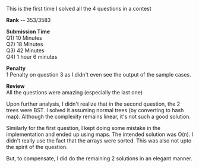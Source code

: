 This is the first time I solved all the 4 questions in a contest

**Rank** -- 353/3583

**Submission Time**    
Q1) 10 Minutes   
Q2) 18 Minutes   
Q3) 42 Minutes    
Q4) 1 hour 6 minutes   

**Penalty**    
1 Penalty on question 3 as I didn't even see the output of the sample cases.

**Review**    
All the questions were amazing (especially the last one)


Upon further analysis, I didn't realize that in the second question, the 2 trees were BST. I solved it assuming normal trees (by converting to hash map). Although the complexity remains linear, it's not such a good solution.

Similarly for the first question, I kept doing some mistake in the implementation and ended up using maps. The intended solution was O(n). I didn't really use the fact that the arrays were sorted. This was also not upto the spirit of the question.

But, to compensate, I did do the remaining 2 solutions in an elegant manner.
